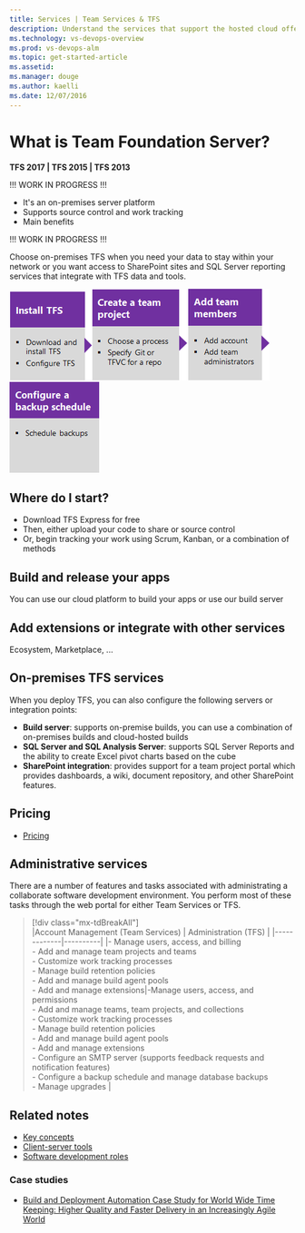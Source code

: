 ```yaml
---
title: Services | Team Services & TFS
description: Understand the services that support the hosted cloud offering of Visual Studio Team Services (VSTS) and Team Foundation Server (TFS)  
ms.technology: vs-devops-overview 
ms.prod: vs-devops-alm
ms.topic: get-started-article  
ms.assetid:  
ms.manager: douge
ms.author: kaelli
ms.date: 12/07/2016
---
```


# What is Team Foundation Server? 
**TFS 2017 | TFS 2015 | TFS 2013**

 
<!--- TO BE COMPLETED   --> 


!!! WORK IN PROGRESS !!! 

- It's an on-premises server platform
- Supports source control and work tracking 
- Main benefits

!!! WORK IN PROGRESS !!! 



Choose on-premises TFS when you need your data to stay within your network or you want access to SharePoint sites and SQL Server reporting services that integrate with TFS data and tools.  

[![Install TFS](../_img/overview/tfs-setup-1.png)](../tfs-server/install/single-server.md)[![Create a team project](../_img/overview/tfs-setup-2.png)](../setup-admin/create-team-project.md)[![Add team members](../_img/overview/tfs-setup-3.png)](../setup-admin/add-users.md)[![Configure a backup schedule](../_img/overview/tfs-setup-4.png)](../tfs-server/admin/backup/back-up-restore-tfs.md)   
 


## Where do I start?
- Download TFS Express for free   
- Then, either upload your code to share or source control 
- Or, begin tracking your work using Scrum, Kanban, or a combination of methods 


## Build and release your apps

You can use our cloud platform to build your apps or use our build server 

 
## Add extensions or integrate with other services 

Ecosystem, Marketplace, ... 

 

## On-premises TFS services  

When you deploy TFS, you can also configure the following servers or integration points: 

- **Build server**: supports on-premise builds, you can use a combination of on-premises builds and cloud-hosted builds   
- **SQL Server and SQL Analysis Server**: supports SQL Server Reports and the ability to create Excel pivot charts based on the cube 
- **SharePoint integration**: provides support for a team project portal which provides dashboards, a wiki, document repository, and other SharePoint features. 

<!--- Add note about SharePoint integration deprecation for TFS 2018  --> 

## Pricing
- [Pricing](https://www.visualstudio.com/vs/pricing/)


## Administrative services  

There are a number of features and tasks associated with administrating a collaborate software development environment. You perform most of these tasks through the web portal for either Team Services or TFS. 


> [!div class="mx-tdBreakAll"]  
> |Account Management (Team Services)  | Administration (TFS)  | 
> |-------------|----------| 
> |- Manage users, access, and billing<br/>- Add and manage team projects and teams<br/>- Customize work tracking processes<br/>- Manage build retention policies<br/>- Add and manage build agent pools<br/>- Add and manage extensions|-Manage users, access, and permissions<br/>- Add and manage teams, team projects, and collections<br/>- Customize work tracking processes<br/>- Manage build retention policies<br/>- Add and manage build agent pools<br/>- Add and manage extensions<br/>- Configure an SMTP server (supports feedback requests and notification features)<br/>- Configure a backup schedule and manage database backups<br/>- Manage upgrades |

 
## Related notes 
- [Key concepts](../concepts.md)
- [Client-server tools](../tools.md)
- [Software development roles](../roles.md)


### Case studies 

- [Build and Deployment Automation Case Study for World Wide Time Keeping: Higher Quality and Faster Delivery in an Increasingly Agile World](https://www.visualstudio.com/en-us/articles/build-deployment-best-practices)  

